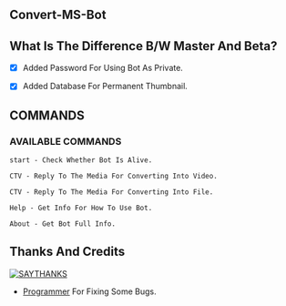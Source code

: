 ## Convert-MS-Bot

## What Is The Difference B/W Master And Beta?

- [X] Added Password For Using Bot As Private. 
- [X] Added Database For Permanent Thumbnail. 


## COMMANDS
### AVAILABLE COMMANDS 
```
start - Check Whether Bot Is Alive.

CTV - Reply To The Media For Converting Into Video.

CTV - Reply To The Media For Converting Into File.

Help - Get Info For How To Use Bot.

About - Get Bot Full Info.
```

## Thanks And Credits
[![SAYTHANKS](https://img.shields.io/badge/say-thanks-ff69b4.svg)](https://saythanks.io/to/kennethreitz)
- [Programmer](https://telegram.dog/The_proGrammerr) For Fixing Some Bugs.

